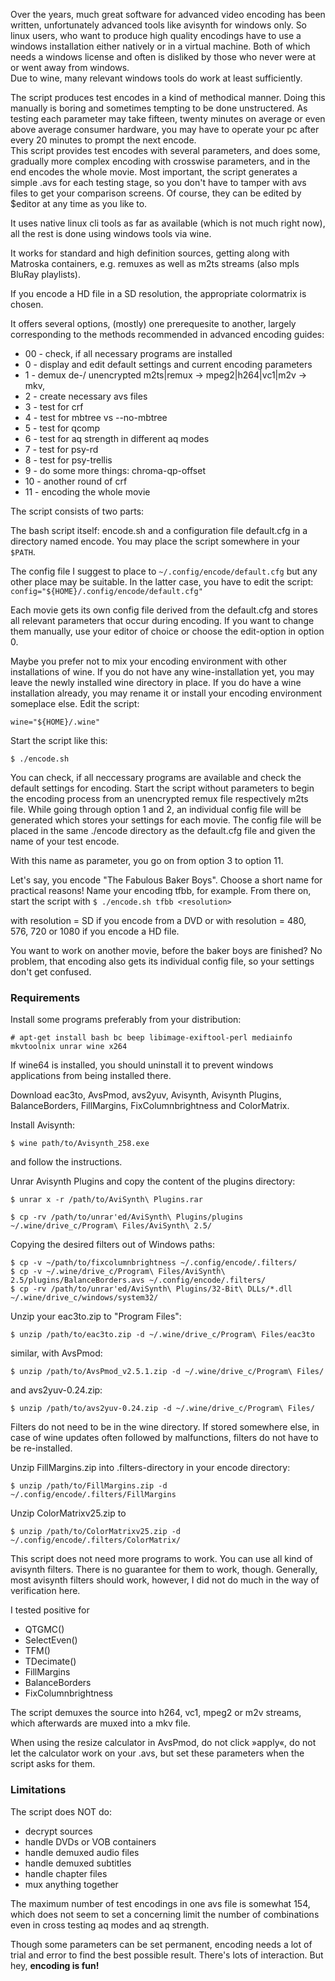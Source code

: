 Over the years, much great software for advanced video encoding has been written, unfortunately advanced tools like avisynth for windows only. So linux users, who want to produce high quality encodings have to use a windows installation either natively or in a virtual machine. Both of which needs a windows license and often is disliked by those who never were at or went away from windows.  
Due to wine, many relevant windows tools do work at least sufficiently.

The script produces test encodes in a kind of methodical manner. Doing this manually is boring and sometimes tempting to be done unstructered. As testing each parameter may take fifteen, twenty minutes on average or even above average consumer hardware, you may have to operate your pc after every 20 minutes to prompt the next encode.  
This script provides test encodes with several parameters, and does some, gradually more complex encoding with crosswise parameters, and in the end encodes the whole movie. Most important, the script generates a simple .avs for each testing stage, so you don't have to tamper with avs files to get your comparison screens. Of course, they can be edited by $editor at any time as you like to.

It uses native linux cli tools as far as available (which is not much right now), all the rest is done using windows tools via wine.

It works for standard and high definition sources, getting along with Matroska containers, e.g. remuxes as well as m2ts streams (also mpls BluRay playlists).

If you encode a HD file in a SD resolution, the appropriate colormatrix is chosen.

It offers several options, (mostly) one prerequesite to another, largely corresponding to the methods recommended in advanced encoding guides:

+ 00 - check, if all necessary programs are installed
+ 0  - display and edit default settings and current encoding parameters
+ 1  - demux de-/ unencrypted m2ts|remux -> mpeg2|h264|vc1|m2v -> mkv,
+ 2  - create necessary avs files
+ 3  - test for crf
+ 4  - test for mbtree vs --no-mbtree
+ 5  - test for qcomp
+ 6  - test for aq strength in different aq modes
+ 7  - test for psy-rd
+ 8  - test for psy-trellis
+ 9  - do some more things: chroma-qp-offset
+ 10 - another round of crf
+ 11 - encoding the whole movie

The script consists of two parts:

The bash script itself: encode.sh and a configuration file default.cfg in a directory named encode.
You may place the script somewhere in your `$PATH`.

The config file I suggest to place to
`~/.config/encode/default.cfg`
but any other place may be suitable. In the latter case, you have to edit the script:
`config="${HOME}/.config/encode/default.cfg"`

Each movie gets its own config file derived from the default.cfg and stores all relevant parameters that occur during encoding.
If you want to change them manually, use your editor of choice or choose the edit-option in option 0.

Maybe you prefer not to mix your encoding environment with other installations of wine. If you do not have any wine-installation yet, you may leave the newly installed wine directory in place. If you do have a wine installation already, you may rename it or install your encoding environment someplace else. Edit the script:

`wine="${HOME}/.wine"`

Start the script like this:

`$ ./encode.sh`

You can check, if all neccessary programs are available and check the default settings for encoding.
Start the script without parameters to begin the encoding process from an unencrypted remux file respectively m2ts file.
While going through option 1 and 2, an individual config file will be generated which stores your settings for each movie. The config file will be placed in the same ./encode directory as the default.cfg file and given the name of your test encode.

With this name as parameter, you go on from option 3 to option 11.

Let's say, you encode "The Fabulous Baker Boys". Choose a short name for practical reasons! Name your encoding tfbb, for example. From there on, start the script with
`$ ./encode.sh tfbb <resolution>`

with resolution = SD if you encode from a DVD or
with resolution = 480, 576, 720 or 1080 if you encode a HD file.

You want to work on another movie, before the baker boys are finished? No problem, that encoding also gets its individual config file, so your settings don't get confused.


### Requirements

Install some programs preferably from your distribution:

    # apt-get install bash bc beep libimage-exiftool-perl mediainfo mkvtoolnix unrar wine x264

If wine64 is installed, you should uninstall it to prevent windows applications from being installed there.

Download eac3to, AvsPmod, avs2yuv, Avisynth, Avisynth Plugins, BalanceBorders, FillMargins, FixColumnbrightness and ColorMatrix.

Install Avisynth:

    $ wine path/to/Avisynth_258.exe

and follow the instructions.

Unrar Avisynth Plugins and copy the content of the plugins directory:

    $ unrar x -r /path/to/AviSynth\ Plugins.rar

    $ cp -rv /path/to/unrar'ed/AviSynth\ Plugins/plugins ~/.wine/drive_c/Program\ Files/AviSynth\ 2.5/

Copying the desired filters out of Windows paths:

    $ cp -v ~/path/to/fixcolumnbrightness ~/.config/encode/.filters/
    $ cp -v ~/.wine/drive_c/Program\ Files/AviSynth\ 2.5/plugins/BalanceBorders.avs ~/.config/encode/.filters/
    $ cp -rv /path/to/unrar'ed/AviSynth\ Plugins/32-Bit\ DLLs/*.dll ~/.wine/drive_c/windows/system32/

Unzip your eac3to.zip to "Program Files":

    $ unzip /path/to/eac3to.zip -d ~/.wine/drive_c/Program\ Files/eac3to

similar, with AvsPmod:

    $ unzip /path/to/AvsPmod_v2.5.1.zip -d ~/.wine/drive_c/Program\ Files/

and avs2yuv-0.24.zip:

    $ unzip /path/to/avs2yuv-0.24.zip -d ~/.wine/drive_c/Program\ Files/

Filters do not need to be in the wine directory. If stored somewhere else, in case of wine updates often followed by malfunctions, filters do not have to be re-installed.

Unzip FillMargins.zip into .filters-directory in your encode directory:

    $ unzip /path/to/FillMargins.zip -d ~/.config/encode/.filters/FillMargins

Unzip ColorMatrixv25.zip to 

    $ unzip /path/to/ColorMatrixv25.zip -d ~/.config/encode/.filters/ColorMatrix/

This script does not need more programs to work. You can use all kind of avisynth filters. There is no guarantee for them to work, though. Generally, most avisynth filters should work, however, I did not do much in the way of verification here.

I tested positive for
+ QTGMC()
+ SelectEven()
+ TFM()
+ TDecimate()
+ FillMargins
+ BalanceBorders
+ FixColumnbrightness

The script demuxes the source into h264, vc1, mpeg2 or m2v streams, which afterwards are muxed into a mkv file.

When using the resize calculator in AvsPmod, do not click »apply«, do not let the calculator work on your .avs, but set these parameters when the script asks for them.

### Limitations

The script does NOT do:

+ decrypt sources
+ handle DVDs or VOB containers
+ handle demuxed audio files
+ handle demuxed subtitles
+ handle chapter files
+ mux anything together

The maximum number of test encodings in one avs file is somewhat 154, which does not seem to set a concerning limit the number of combinations even in cross testing aq modes and aq strength.

Though some parameters can be set permanent, encoding needs a lot of trial and error to find the best possible result. There's lots of interaction. But hey, **encoding is fun!**
